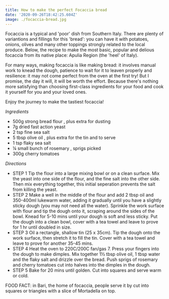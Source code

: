 ```yaml
---
title: How to make the perfect Focaccia bread
date: '2020-09-26T18:42:25.604Z'
image: ./focaccia-bread.jpg
---
```


Focaccia is a typical and 'poor' dish from Southern Italy. There are plenty of variantions and fillings for this 'bread': you can have it with potatoes, onions, olives and many other toppings strongly related to the local produce. Below, the recipe to make the most basic, popular and delious focaccia from its native place: Apulia Region (the 'heel' of Italy).

For many ways, making focaccia is like making bread: it involves manual work to knead the dough, patience to wait for it to leaven properly and resilience: it may not come perfect from the oven at the first try! But I promise, the day it will, it will be worth the effort. Because there's nothing more satisfying than choosing first-class ingredients for your food and cook it yourself for you and your loved ones.

Enjoy the journey to make the tastiest focaccia!

_Ingredients_

- 500g strong bread flour , plus extra for dusting
- 7g dried fast action yeast
- 2 tsp fine sea salt
- 5 tbsp olive oil , plus extra for the tin and to serve
- 1 tsp flaky sea salt
- ¼ small bunch of rosemary , sprigs picked
- 300g cherry tomatoes

_Directions_

- STEP 1 Tip the flour into a large mixing bowl or on a clean surface. Mix the yeast into one side of the flour, and the fine salt into the other side. Then mix everything together, this initial seperation prevents the salt from killing the yeast.
- STEP 2 Make a well in the middle of the flour and add 2 tbsp oil and 350-400ml lukewarm water, adding it gradually until you have a slightly sticky dough (you may not need all the water). Sprinkle the work surface with flour and tip the dough onto it, scraping around the sides of the bowl. Knead for 5-10 mins until your dough is soft and less sticky. Put the dough into a clean bowl, cover with a tea towel and leave to prove for 1 hr until doubled in size.
- STEP 3 Oil a rectangle, shallow tin (25 x 35cm). Tip the dough onto the work surface, then stretch it to fill the tin. Cover with a tea towel and leave to prove for another 35-45 mins.
- STEP 4 Heat the oven to 220C/200C fan/gas 7. Press your fingers into the dough to make dimples. Mix together 1½ tbsp olive oil, 1 tbsp water and the flaky salt and drizzle over the bread. Push sprigs of rosemary and cherry tomatoes cut into halves into the dimples in the dough.
- STEP 5 Bake for 20 mins until golden. Cut into squares and serve warm or cold.

FOOD FACT: in Bari, the home of focaccia, people serve it by cut into squares or triangles with a slice of Mortadella on top.
